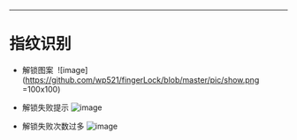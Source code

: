 
---

  # 指纹识别
  
  
  
  - 解锁图案
  ![image](https://github.com/wp521/fingerLock/blob/master/pic/show.png =100x100)

  - 解锁失败提示
   ![image](https://github.com/wp521/fingerLock/blob/master/pic/error.png) 

- 解锁失败次数过多
   ![image](https://github.com/wp521/fingerLock/blob/master/pic/error_mas.png)
